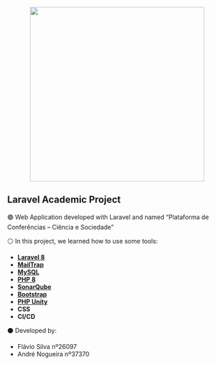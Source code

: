 <p align="center"><a href="https://laravel.com" target="_blank"><img src="https://raw.githubusercontent.com/laravel/art/master/logo-lockup/5%20SVG/2%20CMYK/1%20Full%20Color/laravel-logolockup-cmyk-red.svg" width="400"></a></p>

## Laravel Academic Project

🟢 Web Application developed with Laravel and named “Plataforma de Conferências – Ciência e Sociedade”<br>

⚪️ In this project, we learned how to use some tools:

- **[Laravel 8](https://laravel.com)**
- **[MailTrap](https://mailtrap.io)**
- **[MySQL](https://www.mysql.com)**
- **[PHP 8](https://www.php.net/)**
- **[SonarQube](https://www.sonarqube.org/)**
- **[Bootstrap](https://getbootstrap.com/)**
- **[PHP Unity](https://www.phpunity.com)**
- **CSS**
- **CI/CD**

⚫ Developed by:

- Flávio Silva nº26097
- André Nogueira nº37370
